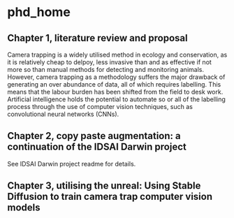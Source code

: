 # phd_home
## Chapter 1, literature review and proposal
Camera trapping is a widely utilised method in ecology and conservation, as it is relatively cheap to delpoy, less invasive than and as effective if not more so than manual methods for detecting and monitoring animals. However, camera trapping as a methodology suffers the major drawback of generating an over abundance of data, all of which requires labelling. This means that the labour burden has been shifted from the field to desk work. Artificial intelligence holds the potential to automate so or all of the labelling process through the use of computer vision techniques, such as convolutional neural networks (CNNs). 

## Chapter 2, copy paste augmentation: a continuation of the IDSAI Darwin project
See IDSAI Darwin project readme for details. 

## Chapter 3, utilising the unreal: Using Stable Diffusion to train camera trap computer vision models 
